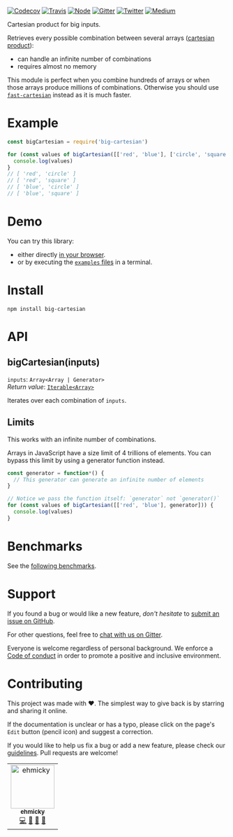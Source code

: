 [![Codecov](https://img.shields.io/codecov/c/github/ehmicky/big-cartesian.svg?label=tested&logo=codecov)](https://codecov.io/gh/ehmicky/big-cartesian)
[![Travis](https://img.shields.io/badge/cross-platform-4cc61e.svg?logo=travis)](https://travis-ci.org/ehmicky/big-cartesian)
[![Node](https://img.shields.io/node/v/big-cartesian.svg?logo=node.js)](https://www.npmjs.com/package/big-cartesian)
[![Gitter](https://img.shields.io/gitter/room/ehmicky/big-cartesian.svg?logo=gitter)](https://gitter.im/ehmicky/big-cartesian)
[![Twitter](https://img.shields.io/badge/%E2%80%8B-twitter-4cc61e.svg?logo=twitter)](https://twitter.com/intent/follow?screen_name=ehmicky)
[![Medium](https://img.shields.io/badge/%E2%80%8B-medium-4cc61e.svg?logo=medium)](https://medium.com/@ehmicky)

Cartesian product for big inputs.

Retrieves every possible combination between several arrays
([cartesian product](https://en.wikipedia.org/wiki/Cartesian_product)):

- can handle an infinite number of combinations
- requires almost no memory

This module is perfect when you combine hundreds of arrays or when those arrays
produce millions of combinations. Otherwise you should use
[`fast-cartesian`](https://github.com/ehmicky/fast-cartesian) instead as it is
much faster.

# Example

<!-- eslint-disable fp/no-loops -->

```js
const bigCartesian = require('big-cartesian')

for (const values of bigCartesian([['red', 'blue'], ['circle', 'square']])) {
  console.log(values)
}
// [ 'red', 'circle' ]
// [ 'red', 'square' ]
// [ 'blue', 'circle' ]
// [ 'blue', 'square' ]
```

# Demo

You can try this library:

- either directly [in your browser](https://repl.it/@ehmicky/big-cartesian).
- or by executing the [`examples` files](examples/README.md) in a terminal.

# Install

```
npm install big-cartesian
```

# API

## bigCartesian(inputs)

`inputs`: `Array<Array | Generator>`<br> _Return value_:
[`Iterable<Array>`](https://developer.mozilla.org/en-US/docs/Web/JavaScript/Reference/Iteration_protocols)

Iterates over each combination of `inputs`.

## Limits

This works with an infinite number of combinations.

Arrays in JavaScript have a size limit of 4 trillions of elements. You can
bypass this limit by using a generator function instead.

<!-- eslint-disable fp/no-loops, no-empty -->

```js
const generator = function*() {
  // This generator can generate an infinite number of elements
}

// Notice we pass the function itself: `generator` not `generator()`
for (const values of bigCartesian([['red', 'blue'], generator])) {
  console.log(values)
}
```

# Benchmarks

See the
[following benchmarks](https://github.com/ehmicky/fast-cartesian#benchmarks).

# Support

If you found a bug or would like a new feature, _don't hesitate_ to
[submit an issue on GitHub](../../issues).

For other questions, feel free to
[chat with us on Gitter](https://gitter.im/ehmicky/big-cartesian).

Everyone is welcome regardless of personal background. We enforce a
[Code of conduct](CODE_OF_CONDUCT.md) in order to promote a positive and
inclusive environment.

# Contributing

This project was made with ❤️. The simplest way to give back is by starring and
sharing it online.

If the documentation is unclear or has a typo, please click on the page's `Edit`
button (pencil icon) and suggest a correction.

If you would like to help us fix a bug or add a new feature, please check our
[guidelines](CONTRIBUTING.md). Pull requests are welcome!

<!-- Thanks go to our wonderful contributors: -->

<!-- ALL-CONTRIBUTORS-LIST:START -->
<!-- prettier-ignore -->
<table><tr><td align="center"><a href="https://twitter.com/ehmicky"><img src="https://avatars2.githubusercontent.com/u/8136211?v=4" width="100px;" alt="ehmicky"/><br /><sub><b>ehmicky</b></sub></a><br /><a href="https://github.com/ehmicky/big-cartesian/commits?author=ehmicky" title="Code">💻</a> <a href="#design-ehmicky" title="Design">🎨</a> <a href="#ideas-ehmicky" title="Ideas, Planning, & Feedback">🤔</a> <a href="https://github.com/ehmicky/big-cartesian/commits?author=ehmicky" title="Documentation">📖</a></td></tr></table>

<!-- ALL-CONTRIBUTORS-LIST:END -->
